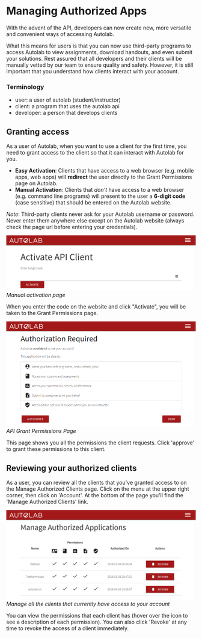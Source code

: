 # Managing Authorized Apps

With the advent of the API, developers can now create new, more versatile and convenient ways of accessing Autolab.

What this means for users is that you can now use third-party programs to access Autolab to view assignments, download handouts, and even submit your solutions. Rest assured that all developers and their clients will be manually vetted by our team to ensure quality and safety. However, it is still important that you understand how clients interact with your account.

### Terminology

-   user: a user of autolab (student/instructor)
-   client: a program that uses the autolab api
-   developer: a person that develops clients

## Granting access

As a user of Autolab, when you want to use a client for the first time, you need to grant access to the client so that it can interact with Autolab for you.

-   **Easy Activation**: Clients that have access to a web browser (e.g. mobile apps, web apps) will **redirect** the user directly to the Grant Permissions page on Autolab.
-   **Manual Activation**: Clients that _don't_ have access to a web browser (e.g. command line programs) will present to the user a **6-digit code** (case sensitive) that should be entered on the Autolab website.

_Note_: Third-party clients never ask for your Autolab username or password. Never enter them anywhere else except on the Autolab website (always check the page url before entering your credentials).

![API Manual Activation Page](/images/api/api-activate.png)
_Manual activation page_

When you enter the code on the website and click "Activate", you will be taken to the Grant Permissions page.

![API Grant Permissions Page](/images/api/api-permissions.png)
_API Grant Permissions Page_

This page shows you all the permissions the client requests. Click 'approve' to grant these permissions to this client.

## Reviewing your authorized clients

As a user, you can review all the clients that you've granted access to on the Manage Authorized Clients page. Click on the menu at the upper right corner, then click on 'Account'. At the bottom of the page you'll find the 'Manage Authorized Clients' link.

![API Manage Authorized Clients Page](/images/api/api-manage-clients.png)
_Manage all the clients that currently have access to your account_

You can view the permissions that each client has (hover over the icon to see a description of each permission). You can also click 'Revoke' at any time to revoke the access of a client immediately.
